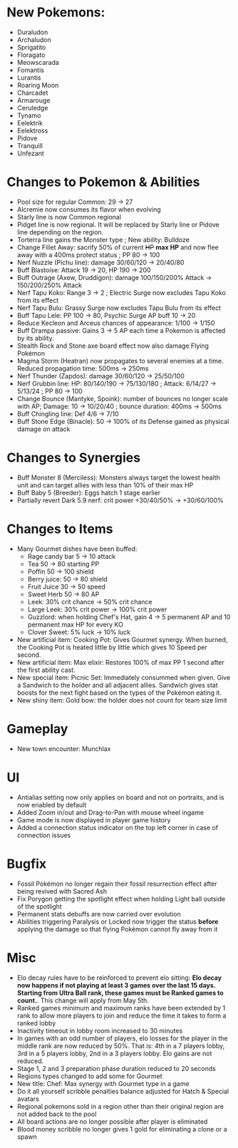 # New Pokemons:

- Duraludon
- Archaludon
- Sprigatito
- Floragato
- Meowscarada
- Fomantis
- Lurantis
- Roaring Moon
- Charcadet
- Armarouge
- Ceruledge
- Tynamo
- Eelektrik
- Eelektross
- Pidove
- Tranquill
- Unfezant

# Changes to Pokemon & Abilities

- Pool size for regular Common: 29 → 27
- Alcremie now consumes its flavor when evolving
- Starly line is now Common regional
- Pidget line is now regional. It will be replaced by Starly line or Pidove line depending on the region.
- Torterra line gains the Monster type ; New ability: Bulldoze
- Change Fillet Away: sacrify 50% of current ~~HP~~ **max HP** and now flee away with a 400ms protect status ; PP 80 → 100
- Nerf Nuzzle (Pichu line): damage 30/60/120 → 20/40/80
- Buff Blastoise: Attack 19 → 20, HP 190 → 200
- Buff Outrage (Axew, Druddigon): damage 100/150/200% Attack → 150/200/250% Attack
- Nerf Tapu Koko: Range 3 → 2 ; Electric Surge now excludes Tapu Koko from its effect
- Nerf Tapu Bulu: Grassy Surge now excludes Tapu Bulu from its effect
- Buff Tapu Lele: PP 100 → 80, Psychic Surge AP buff 10 → 20
- Reduce Kecleon and Arceus chances of appearance: 1/100 → 1/150
- Buff Drampa passive: Gains 3 → 5 AP each time a Pokemon is affected by its ability.
- Stealth Rock and Stone axe board effect now also damage Flying Pokémon
- Magma Storm (Heatran) now propagates to several enemies at a time. Reduced propagation time: 500ms → 250ms
- Nerf Thunder (Zapdos): damage 30/60/120 → 25/50/100
- Nerf Grubbin line: HP: 80/140/190 → 75/130/180 ; Attack: 6/14/27 → 5/13/24 ; PP 80 → 100
- Change Bounce (Mantyke, Spoink): number of bounces no longer scale with AP; Damage: 10 → 10/20/40 ; bounce duration: 400ms → 500ms
- Buff Chingling line: Def 4/6 → 7/10
- Buff Stone Edge (Binacle): 50 → 100% of its Defense gained as physical damage on attack

# Changes to Synergies

- Buff Monster 8 (Merciless): Monsters always target the lowest health unit and can target allies with less than 10% of their max HP
- Buff Baby 5 (Breeder): Eggs hatch 1 stage earlier
- Partially revert Dark 5.9 nerf: crit power +30/40/50% → +30/60/100%

# Changes to Items

- Many Gourmet dishes have been buffed:
    - Rage candy bar 5 → 10 attack
    - Tea 50 → 80 starting PP
    - Poffin 50 → 100 shield
    - Berry juice: 50 → 80 shield
    - Fruit Juice 30 → 50 speed
    - Sweet Herb 50 → 80 AP
    - Leek: 30% crit chance → 50% crit chance
    - Large Leek: 30% crit power → 100% crit power
    - Guzzlord: when holding Chef's Hat, gain 4 → 5 permanent AP and 10 permanent max HP for every KO
    - Clover Sweet: 5% luck → 10% luck
- New artificial item: Cooking Pot: Gives Gourmet synergy. When burned, the Cooking Pot is heated little by little which gives 10 Speed per second.
- New artificial item: Max elixir: Restores 100% of max PP 1 second after the first ability cast.
- New special item: Picnic Set: Immediately consummed when given. Give a Sandwich to the holder and all adjacent allies. Sandwich gives stat boosts for the next fight based on the types of the Pokémon eating it.
- New shiny item: Gold bow: the holder does not count for team size limit

# Gameplay

- New town encounter: Munchlax

# UI

- Antialias setting now only applies on board and not on portraits, and is now enabled by default
- Added Zoom in/out and Drag-to-Pan with mouse wheel ingame
- Game mode is now displayed in player game history
- Added a connection status indicator on the top left corner in case of connection issues

# Bugfix

- Fossil Pokémon no longer regain their fossil resurrection effect after being revived with Sacred Ash
- Fix Porygon getting the spotlight effect when holding Light ball outside of the spotlight
- Permanent stats debuffs are now carried over evolution
- Abilities triggering Paralysis or Locked now trigger the status **before** applying the damage so that flying Pokémon cannot fly away from it

# Misc

- Elo decay rules have to be reinforced to prevent elo sitting: **Elo decay now happens if not playing at least 3 games over the last 15 days. Starting from Ultra Ball rank, these games must be Ranked games to count.**. This change will apply from May 5th.
- Ranked games minimum and maximum ranks have been extended by 1 rank to allow more players to join and reduce the time it takes to form a ranked lobby
- Inactivity timeout in lobby room increased to 30 minutes
- In games with an odd number of players, elo losses for the player in the middle rank are now reduced by 50%. That is: 4th in a 7 players lobby, 3rd in a 5 players lobby, 2nd in a 3 players lobby. Elo gains are not reduced. 
- Stage 1, 2 and 3 preparation phase duration reduced to 20 seconds
- Regions types changed to add some for Gourmet
- New title: Chef: Max synergy with Gourmet type in a game
- Do it all yourself scribble penalties balance adjusted for Hatch & Special avatars
- Regional pokemons sold in a region other than their original region are not added back to the pool
- All board actions are no longer possible after player is eliminated
- Blood money scribble no longer gives 1 gold for eliminating a clone or a spawn

